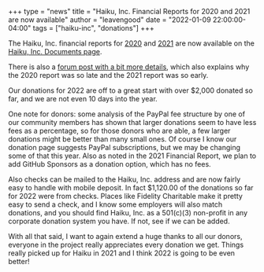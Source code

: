+++
type = "news"
title = "Haiku, Inc. Financial Reports for 2020 and 2021 are now available"
author = "leavengood"
date = "2022-01-09 22:00:00-04:00"
tags = ["haiku-inc", "donations"]
+++

The Haiku, Inc. financial reports for [2020](https://www.haiku-inc.org/docs/haiku_inc-financial-report-2020.pdf) and
[2021](https://www.haiku-inc.org/docs/haiku_inc-financial-report-2021.pdf) are now available on the
[Haiku, Inc. Documents page](https://www.haiku-inc.org/documents/).

There is also a [forum post with a bit more details](https://discuss.haiku-os.org/t/haiku-inc-financial-reports/11785/2),
which also explains why the 2020 report was so late and the 2021 report was so early.

Our donations for 2022 are off to a great start with over $2,000 donated so far, and we are not even
10 days into the year.

One note for donors: some analysis of the PayPal fee structure by one of our community members has
shown that larger donations seem to have less fees as a percentage, so for those donors who
are able, a few larger donations might be better than many small ones. Of course I know our donation
page suggests PayPal subscriptions, but we may be changing some of that this year. Also as noted in
the 2021 Financial Report, we plan to add GitHub Sponsors as a donation option, which has no fees.

Also checks can be mailed to the Haiku, Inc. address and are now fairly easy to handle with mobile
deposit. In fact $1,120.00 of the donations so far for 2022 were from checks. Places like Fidelity
Charitable make it pretty easy to send a check, and I know some employers will also match donations,
and you should find Haiku, Inc. as a 501(c)(3) non-profit in any corporate donation system you have.
If not, see if we can be added.

With all that said, I want to again extend a huge thanks to all our donors, everyone in the project
really appreciates every donation we get. Things really picked up for Haiku in 2021 and I think 2022
is going to be even better!
